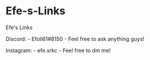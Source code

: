 # Efe-s-Links
Efe's Links

Discord: - Efoli61#8150 - Feel free to ask anything guys!

Instagram: - efe.srkc - Feel free to dm me!




